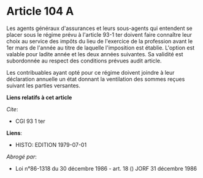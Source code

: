 # Article 104 A

Les agents généraux d'assurances et leurs sous-agents qui entendent se placer sous le régime prévu à l'article 93-1 ter
doivent faire connaître leur choix au service des impôts du lieu de l'exercice de la profession avant le 1er mars de l'année
au titre de laquelle l'imposition est établie. L'option est valable pour ladite année et les deux années suivantes. Sa
validité est subordonnée au respect des conditions prévues audit article.

Les contribuables ayant opté pour ce régime doivent joindre à leur déclaration annuelle un état donnant la ventilation des
sommes reçues suivant les parties versantes.

**Liens relatifs à cet article**

_Cite_:

  - CGI 93 1 ter

**Liens**:

  - HISTO: EDITION 1979-07-01

_Abrogé par_:

  - Loi n°86-1318 du 30 décembre 1986 - art. 18 () JORF 31 décembre 1986
